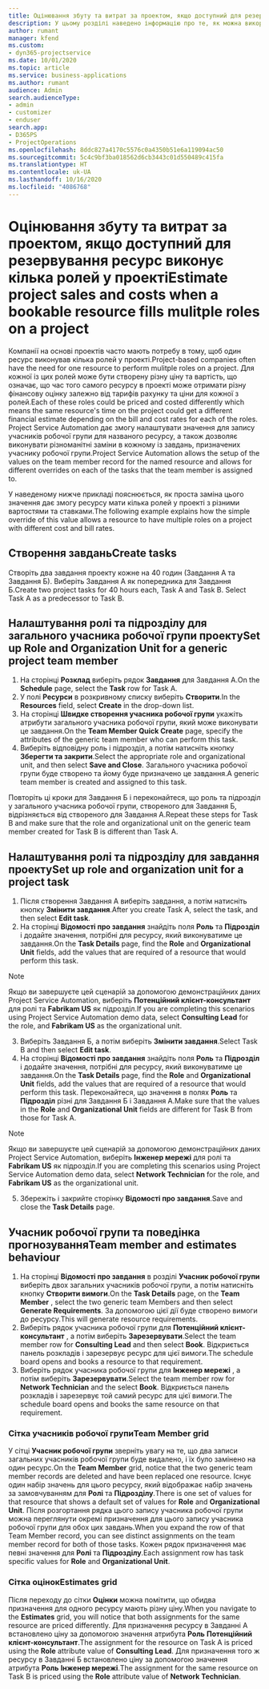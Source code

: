 ```yaml
---
title: Оцінювання збуту та витрат за проектом, якщо доступний для резервування ресурс виконує кілька ролей у проекті
description: У цьому розділі наведено інформацію про те, як можна використовувати критерії ціноутворення для підтримки ціноутворення та калькуляції витрат для ресурсу, який виконує кілька ролей у проекті.
author: rumant
manager: kfend
ms.custom:
- dyn365-projectservice
ms.date: 10/01/2020
ms.topic: article
ms.service: business-applications
ms.author: rumant
audience: Admin
search.audienceType:
- admin
- customizer
- enduser
search.app:
- D365PS
- ProjectOperations
ms.openlocfilehash: 8ddc827a4170c5576c0a4350b51e6a119094ac50
ms.sourcegitcommit: 5c4c9bf3ba018562d6cb3443c01d550489c415fa
ms.translationtype: HT
ms.contentlocale: uk-UA
ms.lasthandoff: 10/16/2020
ms.locfileid: "4086768"
---
```

# <a name="estimate-project-sales-and-costs-when-a-bookable-resource-fills-mulitple-roles-on-a-project"></a><span data-ttu-id="a45ba-103">Оцінювання збуту та витрат за проектом, якщо доступний для резервування ресурс виконує кілька ролей у проекті</span><span class="sxs-lookup"><span data-stu-id="a45ba-103">Estimate project sales and costs when a bookable resource fills mulitple roles on a project</span></span> 

<span data-ttu-id="a45ba-104">Компанії на основі проектів часто мають потребу в тому, щоб один ресурс виконував кілька ролей у проекті.</span><span class="sxs-lookup"><span data-stu-id="a45ba-104">Project-based companies often have the need for one resource to perform mulitple roles on a project.</span></span> <span data-ttu-id="a45ba-105">Для кожної із цих ролей може бути створену різну ціну та вартість, що означає, що час того самого ресурсу в проекті може отримати різну фінансову оцінку залежно від тарифів рахунку та ціни для кожної з ролей.</span><span class="sxs-lookup"><span data-stu-id="a45ba-105">Each of these roles could be priced and costed differently which means the same resource's time on the project could get a different financial estimate depending on the bill and cost rates for each of the roles.</span></span> <span data-ttu-id="a45ba-106">Project Service Automation дає змогу налаштувати значення для запису учасників робочої групи для названого ресурсу, а також дозволяє виконувати різноманітні заміни в кожному із завдань, призначених учаснику робочої групи.</span><span class="sxs-lookup"><span data-stu-id="a45ba-106">Project Service Automation allows the setup of the values on the team member record for the named resource and allows for different overrides on each of the tasks that the team member is assigned to.</span></span>

<span data-ttu-id="a45ba-107">У наведеному нижче прикладі пояснюється, як проста заміна цього значення дає змогу ресурсу мати кілька ролей у проекті з різними вартостями та ставками.</span><span class="sxs-lookup"><span data-stu-id="a45ba-107">The following example  explains how the simple override of this value allows a resource to have multiple roles on a project with different cost and bill rates.</span></span>

## <a name="create-tasks"></a><span data-ttu-id="a45ba-108">Створення завдань</span><span class="sxs-lookup"><span data-stu-id="a45ba-108">Create tasks</span></span>
<span data-ttu-id="a45ba-109">Створіть два завдання проекту кожне на 40 годин (Завдання А та Завдання Б). Виберіть Завдання А як попередника для Завдання Б.</span><span class="sxs-lookup"><span data-stu-id="a45ba-109">Create two project tasks for 40 hours each, Task A and Task B. Select Task A as a predecessor to Task B.</span></span>

## <a name="set-up-role-and-organization-unit-for-a-generic-project-team-member"></a><span data-ttu-id="a45ba-110">Налаштування ролі та підрозділу для загального учасника робочої групи проекту</span><span class="sxs-lookup"><span data-stu-id="a45ba-110">Set up Role and Organization Unit for a generic project team member</span></span>

1. <span data-ttu-id="a45ba-111">На сторінці **Розклад** виберіть рядок **Завдання** для Завдання А.</span><span class="sxs-lookup"><span data-stu-id="a45ba-111">On the **Schedule** page, select the **Task** row for Task A.</span></span> 
2. <span data-ttu-id="a45ba-112">У полі **Ресурси** в розкривному списку виберіть **Створити**.</span><span class="sxs-lookup"><span data-stu-id="a45ba-112">In the **Resources** field, select **Create** in the drop-down list.</span></span>
3. <span data-ttu-id="a45ba-113">На сторінці **Швидке створення учасника робочої групи** укажіть атрибути загального учасника робочої групи, який може виконувати це завдання.</span><span class="sxs-lookup"><span data-stu-id="a45ba-113">On the **Team Member Quick Create** page, specify the attributes of the generic team member who can perform this task.</span></span>
4. <span data-ttu-id="a45ba-114">Виберіть відповідну роль і підрозділ, а потім натисніть кнопку **Зберегти та закрити**.</span><span class="sxs-lookup"><span data-stu-id="a45ba-114">Select the appropriate role and organizational unit, and then select **Save and Close**.</span></span> <span data-ttu-id="a45ba-115">Загального учасника робочої групи буде створено та йому буде призначено це завдання.</span><span class="sxs-lookup"><span data-stu-id="a45ba-115">A generic team member is created and assigned to this task.</span></span> 

<span data-ttu-id="a45ba-116">Повторіть ці кроки для Завдання Б і переконайтеся, що роль та підрозділ у загального учасника робочої групи, створеного для Завдання Б, відрізняється від створеного для Завдання А.</span><span class="sxs-lookup"><span data-stu-id="a45ba-116">Repeat these steps for Task B and make sure that the role and organizational unit on the generic team member created for Task B is different than Task A.</span></span> 

## <a name="set-up-role-and-organization-unit-for-a-project-task"></a><span data-ttu-id="a45ba-117">Налаштування ролі та підрозділу для завдання проекту</span><span class="sxs-lookup"><span data-stu-id="a45ba-117">Set up role and organization unit for a project task</span></span>

1. <span data-ttu-id="a45ba-118">Після створення Завдання А виберіть завдання, а потім натисніть кнопку **Змінити завдання**.</span><span class="sxs-lookup"><span data-stu-id="a45ba-118">After you create Task A, select the task, and then select **Edit task**.</span></span>
2. <span data-ttu-id="a45ba-119">На сторінці **Відомості про завдання** знайдіть поля **Роль** та **Підрозділ** і додайте значення, потрібні для ресурсу, який виконуватиме це завдання.</span><span class="sxs-lookup"><span data-stu-id="a45ba-119">On the **Task Details** page, find the **Role** and **Organizational Unit** fields, add the values that are required of a resource that would perform this task.</span></span> 

  > [!NOTE]
  > <span data-ttu-id="a45ba-120">Якщо ви завершуєте цей сценарій за допомогою демонстраційних даних Project Service Automation, виберіть **Потенційний клієнт-консультант** для ролі та **Fabrikam US** як підрозділ.</span><span class="sxs-lookup"><span data-stu-id="a45ba-120">If you are completing this scenarios using Project Service Automation demo data, select **Consulting Lead** for the role, and **Fabrikam US** as the organizational unit.</span></span>

3. <span data-ttu-id="a45ba-121">Виберіть Завдання Б, а потім виберіть **Змінити завдання**.</span><span class="sxs-lookup"><span data-stu-id="a45ba-121">Select Task B and then select **Edit task**.</span></span>
4. <span data-ttu-id="a45ba-122">На сторінці **Відомості про завдання** знайдіть поля **Роль** та **Підрозділ** і додайте значення, потрібні для ресурсу, який виконуватиме це завдання.</span><span class="sxs-lookup"><span data-stu-id="a45ba-122">On the **Task Details** page, find the **Role** and **Organizational Unit** fields, add the values that are required of a resource that would perform this task.</span></span> <span data-ttu-id="a45ba-123">Переконайтеся, що значення в полях **Роль** та **Підрозділ** різні для Завдання Б і Завдання A.</span><span class="sxs-lookup"><span data-stu-id="a45ba-123">Make sure that the values in the **Role** and **Organizational Unit** fields are different for Task B from those for Task A.</span></span> 

  > [!NOTE]
  > <span data-ttu-id="a45ba-124">Якщо ви завершуєте цей сценарій за допомогою демонстраційних даних Project Service Automation, виберіть **Інженер мережі** для ролі та **Fabrikam US** як підрозділ.</span><span class="sxs-lookup"><span data-stu-id="a45ba-124">If you are completing this scenarios using Project Service Automation demo data, select **Network Technician** for the role, and **Fabrikam US** as the organizational unit.</span></span>

5. <span data-ttu-id="a45ba-125">Збережіть і закрийте сторінку **Відомості про завдання**.</span><span class="sxs-lookup"><span data-stu-id="a45ba-125">Save and close the **Task Details** page.</span></span> 

## <a name="team-member-and-estimates-behaviour"></a><span data-ttu-id="a45ba-126">Учасник робочої групи та поведінка прогнозування</span><span class="sxs-lookup"><span data-stu-id="a45ba-126">Team member and estimates behaviour</span></span> 

1. <span data-ttu-id="a45ba-127">На сторінці **Відомості про завдання** в розділі **Учасник робочої групи** виберіть двох загальних учасників робочої групи, а потім натисніть кнопку **Створити вимоги**.</span><span class="sxs-lookup"><span data-stu-id="a45ba-127">On the **Task Details** page, on the **Team Member** , select the two generic team Members and then select **Generate Requirements**.</span></span> <span data-ttu-id="a45ba-128">За допомогою цієї дії буде створено вимоги до ресурсу.</span><span class="sxs-lookup"><span data-stu-id="a45ba-128">This will generate resource requirements.</span></span> 
2. <span data-ttu-id="a45ba-129">Виберіть рядок учасника робочої групи для **Потенційний клієнт-консультант** , а потім виберіть **Зарезервувати**.</span><span class="sxs-lookup"><span data-stu-id="a45ba-129">Select the team member row for **Consulting Lead** and then select **Book**.</span></span> <span data-ttu-id="a45ba-130">Відкриється панель розкладів і зарезервує ресурс для цієї вимоги.</span><span class="sxs-lookup"><span data-stu-id="a45ba-130">The schedule board opens and books a resource to that requirement.</span></span>
3. <span data-ttu-id="a45ba-131">Виберіть рядок учасника робочої групи для **Інженер мережі** , а потім виберіть **Зарезервувати**.</span><span class="sxs-lookup"><span data-stu-id="a45ba-131">Select the team member row for **Network Technician** and the select **Book**.</span></span> <span data-ttu-id="a45ba-132">Відкриється панель розкладів і зарезервує той самий ресурс для цієї вимоги.</span><span class="sxs-lookup"><span data-stu-id="a45ba-132">The schedule board opens and books the same resource on that requirement.</span></span>

### <a name="team-member-grid"></a><span data-ttu-id="a45ba-133">Сітка учасників робочої групи</span><span class="sxs-lookup"><span data-stu-id="a45ba-133">Team Member grid</span></span> 
<span data-ttu-id="a45ba-134">У сітці **Учасник робочої групи** зверніть увагу на те, що два записи загальних учасників робочої групи буде видалено, і їх було замінено на один ресурс.</span><span class="sxs-lookup"><span data-stu-id="a45ba-134">On the **Team Member** grid, notice that the two generic team member records are deleted and have been replaced one resource.</span></span> <span data-ttu-id="a45ba-135">Існує один набір значень для цього ресурсу, який відображає набір значень за замовчуванням для **Ролі** та **Підрозділу**.</span><span class="sxs-lookup"><span data-stu-id="a45ba-135">There is one set of values for that resource that shows a default set of values for **Role** and **Organizational Unit**.</span></span>
<span data-ttu-id="a45ba-136">Після розгортання рядка цього запису учасника робочої групи можна переглянути окремі призначення для цього запису учасника робочої групи для обох цих завдань.</span><span class="sxs-lookup"><span data-stu-id="a45ba-136">When you expand the row of that Team Member record, you can see distinct assignments on the team member record for both of those tasks.</span></span> <span data-ttu-id="a45ba-137">Кожен рядок призначення має певні значення для **Ролі** та **Підрозділу**.</span><span class="sxs-lookup"><span data-stu-id="a45ba-137">Each assignment row has task specific values for **Role** and **Organizational Unit**.</span></span> 

### <a name="estimates-grid"></a><span data-ttu-id="a45ba-138">Сітка оцінок</span><span class="sxs-lookup"><span data-stu-id="a45ba-138">Estimates grid</span></span> 
<span data-ttu-id="a45ba-139">Після переходу до сітки **Оцінки** можна помітити, що обидва призначення для одного ресурсу мають різну ціну.</span><span class="sxs-lookup"><span data-stu-id="a45ba-139">When you navigate to the **Estimates** grid, you will notice that both assignments for the same resource are priced differently.</span></span>
<span data-ttu-id="a45ba-140">Для призначення ресурсу в Завданні А встановлено ціну за допомогою значення атрибута **Роль** **Потенційний клієнт-консультант**.</span><span class="sxs-lookup"><span data-stu-id="a45ba-140">The assignment for the resource on Task A is priced using the **Role** attribute value of **Consulting Lead**.</span></span> <span data-ttu-id="a45ba-141">Для призначення того ж ресурсу в Завданні Б встановлено ціну за допомогою значення атрибута **Роль** **Інженер мережі**.</span><span class="sxs-lookup"><span data-stu-id="a45ba-141">The assignment for the same resource on Task B is priced using the **Role** attribute value of **Network Technician**.</span></span>





